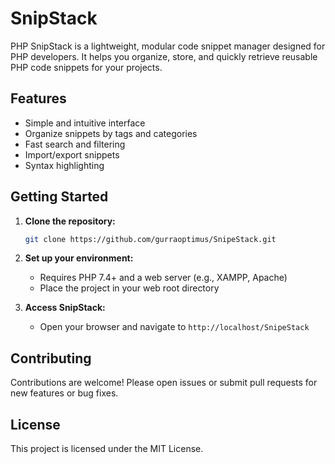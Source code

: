 # SnipStack

PHP SnipStack is a lightweight, modular code snippet manager designed for PHP developers. It helps you organize, store, and quickly retrieve reusable PHP code snippets for your projects.

## Features

- Simple and intuitive interface
- Organize snippets by tags and categories
- Fast search and filtering
- Import/export snippets
- Syntax highlighting

## Getting Started

1. **Clone the repository:**
    ```bash
    git clone https://github.com/gurraoptimus/SnipeStack.git
    ```
2. **Set up your environment:**
    - Requires PHP 7.4+ and a web server (e.g., XAMPP, Apache)
    - Place the project in your web root directory

3. **Access SnipStack:**
    - Open your browser and navigate to `http://localhost/SnipeStack`

## Contributing

Contributions are welcome! Please open issues or submit pull requests for new features or bug fixes.

## License

This project is licensed under the MIT License.